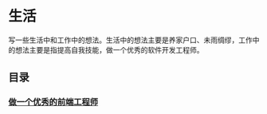 # 生活
写一些生活中和工作中的想法。生活中的想法主要是养家户口、未雨绸缪，工作中的想法主要是指提高自我技能，做一个优秀的软件开发工程师。

## 目录
### [做一个优秀的前端工程师]( https://guojingwen.github.io/life/develop/做一个优秀的前端工程师)
